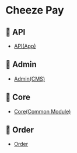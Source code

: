 # Cheeze Pay

## :link: API 
* [API(App)](https://github.com/Youngiyong/cheese/tree/main/api)

## :link: Admin
* [Admin(CMS)](https://github.com/Youngiyong/cheese/tree/main/admin)

## :link: Core 
* [Core(Common Module)](https://github.com/Youngiyong/cheese/tree/main/core)

## :link: Order 
* [Order](https://github.com/Youngiyong/cheese/tree/main/order)